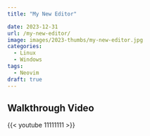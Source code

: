 ```yaml
---
title: "My New Editor"

date: 2023-12-31
url: /my-new-editor/
image: images/2023-thumbs/my-new-editor.jpg
categories:
  - Linux
  - Windows
tags:
  - Neovim
draft: true
---
```


<!--more-->



## Walkthrough Video

{{< youtube 11111111 >}}
